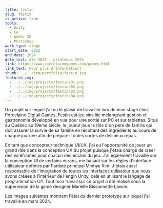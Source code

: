 ```yaml
---
title: festin
slug: festin
is_active: true
tools:
  - Unity
  - C#
  - Adobe XD
  - Photoshop
work_type: stage
start_date: 2023
end_date: 2024
date_text: été 2023 - printemps 2024
link: https://www.porcelainegames.com/games.html
link_text: Pour plus d'information!
thumb: ../../img/portfolio/festin.jpg
featured_img: 
  - ../../img/projects/festin/01.png
  - ../../img/projects/festin/02.png
  - ../../img/projects/festin/03.png
  - ../../img/projects/festin/04.png
---
```


Un projet sur lequel j'ai eu le plaisir de travailler lors de mon stage chez Porcelaine Digital Games, Festin est jeu
sim-lite mélangeant gestion et gastronomie développé en vue pour une sortie sur PC et sur tablettes. Situé au Québec au
19ème siècle, le joueur joue le rôle d'un père de famille qui doit assurer la survie de sa famille en récoltant des
ingrédients au cours de chaque journée afin de préparer toutes sortes de délicieux repas.

En tant que concepteur technique UI/UX, j'ai eu l'opportunité de jouer un grand rôle dans la conception UX du projet
puisque j'étais chargé de créer des wireframes pour chacun des écrans du jeu. J'ai également travaillé sur la conception
UI de certains écrans, me basant sur les règles d'interface utilisateur définies par l'artiste principal Minhye Kim.
J'étais aussi responsable de l'intégration de toutes les interfaces utilisateur que nous avons créées à l'intérieur de
l'engin Unity, cela en utilisant le langage de programmation C#. Tout mon travail sur ce projet a été réalisé sous la
supervision de la game designer Marielle Bissonnette Lavoie.

Les images suivantes montrent l'état du dernier prototype sur lequel j'ai travaillé en mars 2024.